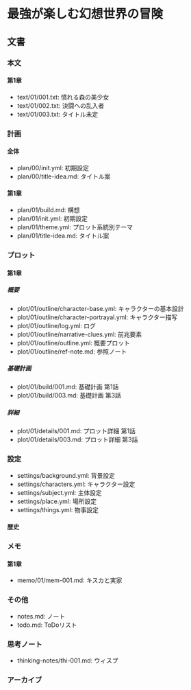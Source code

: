 # 最強が楽しむ幻想世界の冒険
## 文書
### 本文
#### 第1章
- text/01/001.txt: 憤れる森の美少女
- text/01/002.txt: 決闘への乱入者
- text/01/003.txt: タイトル未定

### 計画
#### 全体
- plan/00/init.yml:      初期設定
- plan/00/title-idea.md: タイトル案

#### 第1章
- plan/01/build.md:           構想
- plan/01/init.yml:           初期設定
- plan/01/theme.yml:          プロット系統別テーマ
- plan/01/title-idea.md:      タイトル案

### プロット
#### 第1章
##### 概要
- plot/01/outline/character-base.yml:      キャラクターの基本設計
- plot/01/outline/character-portrayal.yml: キャラクター描写
- plot/01/outline/log.yml:                 ログ
- plot/01/outline/narrative-clues.yml:     前兆要素
- plot/01/outline/outline.yml:             概要プロット
- plot/01/outline/ref-note.md:             参照ノート

##### 基礎計画
- plot/01/build/001.md: 基礎計画 第1話
- plot/01/build/003.md: 基礎計画 第3話

##### 詳細
- plot/01/details/001.md: プロット詳細 第1話
- plot/01/details/003.md: プロット詳細 第3話

### 設定
- settings/background.yml: 背景設定
- settings/characters.yml: キャラクター設定
- settings/subject.yml:    主体設定
- settings/place.yml:      場所設定
- settings/things.yml:     物事設定

#### 歴史

### メモ
#### 第1章
- memo/01/mem-001.md: キスカと実家

### その他
- notes.md: ノート
- todo.md:  ToDoリスト

### 思考ノート
- thinking-notes/thi-001.md: ウィスプ

### アーカイブ
